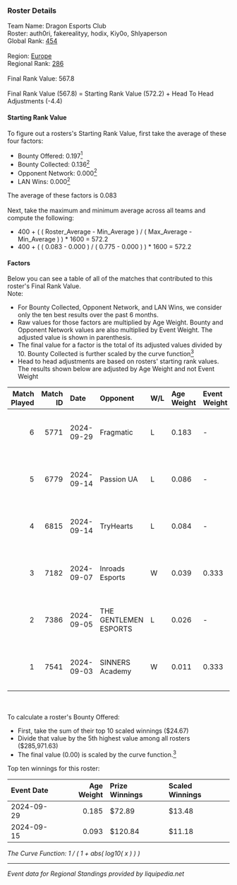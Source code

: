 ### Roster Details<br />
Team Name: Dragon Esports Club<br />
Roster: auth0ri, fakerealityy, hodix, Kiy0o, Shlyaperson<br />
Global Rank: [454](../../standings_global_2025_02_28.md)<br />
<br />
Region: [Europe]( ../../standings_europe_2025_02_28.md)<br />
Regional Rank: [286]( ../../standings_europe_2025_02_28.md)<br />
<br />
Final Rank Value:  567.8<br />
<br />
Final Rank Value (567.8) = Starting Rank Value (572.2) + Head To Head Adjustments (-4.4)<br />

#### Starting Rank Value<br />
To figure out a rosters's Starting Rank Value, first take the average of these four factors:<br />
- Bounty Offered: 0.197[<sup>1</sup>](#table2)
- Bounty Collected: 0.136[<sup>2</sup>](#table1)
- Opponent Network: 0.000[<sup>2</sup>](#table1)
- LAN Wins: 0.000[<sup>2</sup>](#table1)

The average of these factors is 0.083<br />
<br />
Next, take the maximum and minimum average across all teams and compute the following:<br />
- 400 + ( ( Roster_Average - Min_Average ) / ( Max_Average - Min_Average ) ) * 1600 = 572.2
- 400 + ( ( 0.083 - 0.000 ) / ( 0.775 - 0.000 ) ) * 1600 = 572.2


#### Factors<br />
Below you can see a table of all of the matches that contributed to this roster's Final Rank Value.<br />
Note:<br />

- For Bounty Collected, Opponent Network, and LAN Wins, we consider only the ten best results over the past 6 months.
- Raw values for those factors are multiplied by Age Weight. Bounty and Opponent Network values are also multiplied by Event Weight. The adjusted value is shown in parenthesis.
- The final value for a factor is the total of its adjusted values divided by 10. Bounty Collected is further scaled by the curve function[<sup>3</sup>](#curveFunction)
- Head to head adjustments are based on rosters' starting rank values. The results shown below are adjusted by Age Weight and not Event Weight
<span id="table1"></span><br />


| Match Played | Match ID | Date       | Opponent              | W/L | Age Weight | Event Weight | Bounty Collected | Opponent Network | LAN Wins  | H2H Adj. | Roster                                            |
| -: | -: | :- | :- | :- | :- | :- | :- | :- | :- | -: | :- |
|            6 |     5771 | 2024-09-29 | Fragmatic             | L   | 0.183      | -            | -                | -                | -         |    -2.86 | auth0ri, fakerealityy, hodix, Kiy0o, Shlyaperson  |
|            5 |     6779 | 2024-09-14 | Passion UA            | L   | 0.086      | -            | -                | -                | -         |    -0.29 | auth0ri, DMBPWR, fakerealityy, hodix, Shlyaperson |
|            4 |     6815 | 2024-09-14 | TryHearts             | L   | 0.084      | -            | -                | -                | -         |    -1.71 | auth0ri, DMBPWR, fakerealityy, hodix, Shlyaperson |
|            3 |     7182 | 2024-09-07 | Inroads Esports       | W   | 0.039      | 0.333        | 0.000 (0.000)    | 0.004 (0.000)    | 0 (0.000) |     0.48 | auth0ri, DMBPWR, fakerealityy, hodix, Shlyaperson |
|            2 |     7386 | 2024-09-05 | THE GENTLEMEN ESPORTS | L   | 0.026      | -            | -                | -                | -         |    -0.27 | auth0ri, DMBPWR, fakerealityy, hodix, Shlyaperson |
|            1 |     7541 | 2024-09-03 | SINNERS Academy       | W   | 0.011      | 0.333        | 0.001 (0.000)    | 0.111 (0.000)    | 0 (0.000) |     0.26 | auth0ri, DMBPWR, fakerealityy, hodix, Shlyaperson |

<br />
<span id="table2"></span><br />
To calculate a roster's Bounty Offered:<br />

- First, take the sum of their top 10 scaled winnings ($24.67)
- Divide that value by the 5th highest value among all rosters ($285,971.63)
- The final value (0.00) is scaled by the curve function.[<sup>3</sup>](#curveFunction)

Top ten winnings for this roster:<br />

| Event Date | Age Weight | Prize Winnings | Scaled Winnings |
| :- | -: | :- | :- |
| 2024-09-29 |      0.185 | $72.89         | $13.48          |
| 2024-09-15 |      0.093 | $120.84        | $11.18          |


<span id="curveFunction"></span>_The Curve Function: 1 / ( 1 + abs( log10( x ) ) )_<br />

---
_Event data for Regional Standings provided by liquipedia.net_<br />
